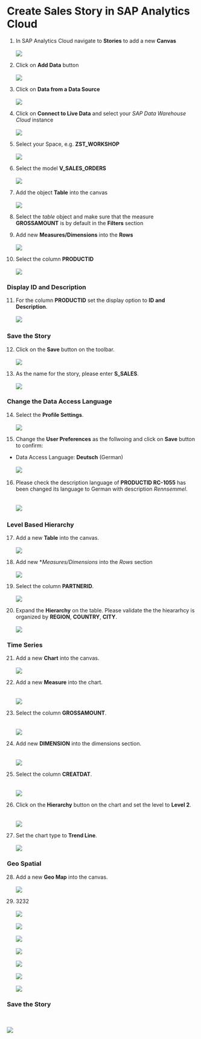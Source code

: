 # Create Sales Story in SAP Analytics Cloud

1. In SAP Analytics Cloud navigate to **Stories** to add a new **Canvas**
  <br><br>![](/exercises/ex3/images/create_sales_story_01.png)

2. Click on **Add Data** button
 <br><br>![](/exercises/ex3/images/create_sales_story_02.png)

3. Click on **Data from a Data Source** 
  <br><br>![](/exercises/ex3/images/create_sales_story_03.png)

4. Click on **Connect to Live Data** and select your *SAP Data Warehouse Cloud* instance
  <br><br>![](/exercises/ex3/images/create_sales_story_04.png)

5. Select your Space, e.g. **ZST_WORKSHOP**
  <br><br>![](/exercises/ex3/images/create_sales_story_05.png)

6. Select the model **V_SALES_ORDERS**
  <br><br>![](/exercises/ex3/images/create_sales_story_06.png)

7. Add the object **Table** into the canvas
  <br><br>![](/exercises/ex3/images/create_sales_story_07.png)
  
8. Select the *table* object and make sure that the measure **GROSSAMOUNT** is by default in the **Filters** section 
9. Add new **Measures/Dimensions** into the **Rows**
  <br><br>![](/exercises/ex3/images/create_sales_story_08.png)
 
10. Select the column **PRODUCTID**
  <br><br>![](/exercises/ex3/images/create_sales_story_09.png)

### Display ID and Description

11. For the column **PRODUCTID** set the display option to **ID and Description**.
  <br><br>![](/exercises/ex3/images/create_sales_story_10.png)

### Save the Story
12. Click on the **Save** button on the toolbar.
  <br><br>![](/exercises/ex3/images/create_sales_story_11.png)

13. As the name for the story, please enter **S_SALES**.
  <br><br>![](/exercises/ex3/images/create_sales_story_12.png)

### Change the Data Access Language 
14. Select the **Profile Settings**.
<br><br>![](/exercises/ex3/images/create_sales_story_13.png)

15. Change the **User Preferences** as the follwoing and click on **Save** button to confirm:
  - Data Access Language: **Deutsch** (German)
  <br><br>![](/exercises/ex3/images/create_sales_story_14.png)

16. Please check the description language of **PRODUCTID RC-1055** has been changed its language to German with description *Rennsemmel*.  
  <br><br>![](/exercises/ex3/images/create_sales_story_15.png)

### Level Based Hierarchy
17. Add a new **Table** into the canvas.
  <br><br>![](/exercises/ex3/images/create_sales_story_20.png)

18. Add new **Measures/Dimensions* into the *Rows* section
  <br><br>![](/exercises/ex3/images/create_sales_story_21.png)

19. Select the column **PARTNERID**.
  <br><br>![](/exercises/ex3/images/create_sales_story_22.png)

20. Expand the **Hierarchy** on the table. Please validate the the hieararhcy is organized by **REGION**, **COUNTRY**, **CITY**.
  <br><br>![](/exercises/ex3/images/create_sales_story_23.png)

### Time Series
21. Add a new **Chart** into the canvas.
  <br><br>![](/exercises/ex3/images/create_sales_story_30.png)
  
22. Add a new **Measure** into the chart.  
  <br><br>![](/exercises/ex3/images/create_sales_story_31.png)
  
23. Select the column **GROSSAMOUNT**.  
  <br><br>![](/exercises/ex3/images/create_sales_story_32.png)
  
24. Add new **DIMENSION** into the dimensions section.  
  <br><br>![](/exercises/ex3/images/create_sales_story_33.png)
  
25. Select the column **CREATDAT**.  
  <br><br>![](/exercises/ex3/images/create_sales_story_34.png)
  
26. Click on the **Hierarchy** button on the chart and set the level to **Level 2**.  
  <br><br>![](/exercises/ex3/images/create_sales_story_35.png)
  
27. Set the chart type to **Trend Line**.
  <br><br>![](/exercises/ex3/images/create_sales_story_36.png)

### Geo Spatial
28. Add a new **Geo Map** into the canvas.
  <br><br>![](/exercises/ex3/images/create_sales_story_40.png)
  
29. 3232
  <br><br>![](/exercises/ex3/images/create_sales_story_41.png)
  <br><br>![](/exercises/ex3/images/create_sales_story_42.png)
  <br><br>![](/exercises/ex3/images/create_sales_story_43.png)
  <br><br>![](/exercises/ex3/images/create_sales_story_44.png)
  <br><br>![](/exercises/ex3/images/create_sales_story_45.png)
  <br><br>![](/exercises/ex3/images/create_sales_story_46.png)
  <br><br>![](/exercises/ex3/images/create_sales_story_47.png)

### Save the Story 
<br><br>![](/exercises/ex3/images/create_sales_story_48.png)

